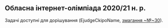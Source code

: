 ﻿## Обласна інтернет-олімпіада 2020/21 н. р.
Задачі доступні для дорішування (EjudgeCkipoName, [змагання ~№~30](https://ejudge.ckipo.edu.ua/cgi-bin/new-register?contest_id=30)).